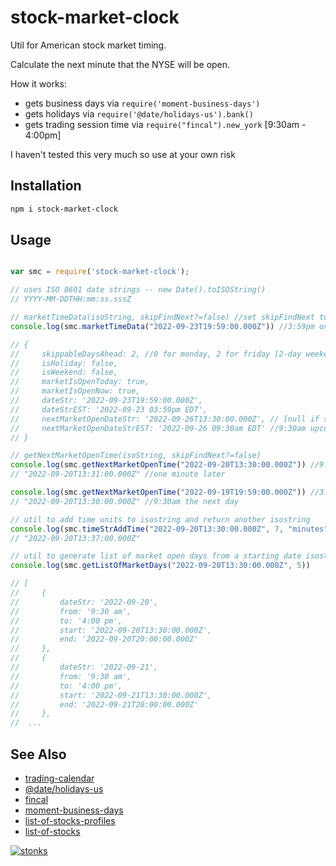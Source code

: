 # stock-market-clock

Util for American stock market timing. 

Calculate the next minute that the NYSE will be open.

How it works:

- gets business days via `require('moment-business-days')`
- gets holidays via `require('@date/holidays-us').bank()`
- gets trading session time via `require("fincal").new_york` [9:30am - 4:00pm]

I haven't tested this very much so use at your own risk

## Installation

```sh
npm i stock-market-clock
```

## Usage 

```javascript

var smc = require('stock-market-clock');

// uses ISO 8601 date strings -- new Date().toISOString()
// YYYY-MM-DDTHH:mm:ss.sssZ

// marketTimeData(isoString, skipFindNext?=false) //set skipFindNext to true if you dont care about finding the upcoming open market time
console.log(smc.marketTimeData("2022-09-23T19:59:00.000Z")) //3:59pm on a friday

// {
//     skippableDaysAhead: 2, //0 for monday, 2 for friday [2-day weekend], 3 for longer weekend, etc //[null if skipFindNext=true]
//     isHoliday: false,
//     isWeekend: false,
//     marketIsOpenToday: true,
//     marketIsOpenNow: true,
//     dateStr: '2022-09-23T19:59:00.000Z',
//     dateStrEST: '2022-09-23 03:59pm EDT',
//     nextMarketOpenDateStr: '2022-09-26T13:30:00.000Z', // [null if skipFindNext=true]
//     nextMarketOpenDateStrEST: '2022-09-26 09:30am EDT' //9:30am upcoming monday [null if skipFindNext=true]
// }

// getNextMarketOpenTime(isoString, skipFindNext?=false) 
console.log(smc.getNextMarketOpenTime("2022-09-20T13:30:00.000Z")) //9:30am
// "2022-09-20T13:31:00.000Z" //one minute later

console.log(smc.getNextMarketOpenTime("2022-09-19T19:59:00.000Z")) //3:59pm
// "2022-09-20T13:30:00.000Z" //9:30am the next day

// util to add time units to isostring and return another isostring
console.log(smc.timeStrAddTime("2022-09-20T13:30:00.000Z", 7, "minutes"));
// "2022-09-20T13:37:00.000Z"

// util to generate list of market open days from a starting date isostring + session hours  
console.log(smc.getListOfMarketDays("2022-09-20T13:30:00.000Z", 5))

// [
//     {
//         dateStr: '2022-09-20',
//         from: '9:30 am',
//         to: '4:00 pm',
//         start: '2022-09-20T13:30:00.000Z',
//         end: '2022-09-20T20:00:00.000Z'
//     },
//     {
//         dateStr: '2022-09-21',
//         from: '9:30 am',
//         to: '4:00 pm',
//         start: '2022-09-21T13:30:00.000Z',
//         end: '2022-09-21T20:00:00.000Z'
//     },
//  ...
```

## See Also

- [trading-calendar](https://www.npmjs.com/package/trading-calendar)
- [@date/holidays-us](https://www.npmjs.com/package/@date/holidays-us)
- [fincal](https://www.npmjs.com/package/fincal)
- [moment-business-days](https://www.npmjs.com/package/moment-business-days)
- [list-of-stocks-profiles](https://www.npmjs.com/package/list-of-stocks-profiles)
- [list-of-stocks](https://www.npmjs.com/package/list-of-stocks)


[![stonks](https://i.imgur.com/UpDxbfe.png)](https://www.npmjs.com/~stonkpunk)



